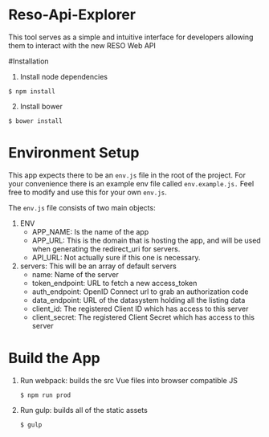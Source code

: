 # Reso-Api-Explorer
This tool serves as a simple and intuitive interface for developers allowing them to interact with the new RESO Web API

#Installation

 1. Install node dependencies
```shell
$ npm install
```
2. Install bower
```shell
$ bower install
```
 
 # Environment Setup
 
 This app expects there to be an `env.js` file in the root of the project.
 For your convenience there is an example env file called `env.example.js.`
 Feel free to modify and use this for your own `env.js`.
 
 The `env.js` file consists of two main objects:
 1. ENV
    * APP_NAME: Is the name of the app
    * APP_URL: This is the domain that is hosting the app, and will be used when generating the redirect_uri for servers.
    * API_URL: Not actually sure if this one is necessary.
 2. servers: This will be an array of default servers
    * name: Name of the server
    * token_endpoint: URL to fetch a new access_token
    * auth_endpoint: OpenID Connect url to grab an authorization code
    * data_endpoint: URL of the datasystem holding all the listing data
    * client_id: The registered Client ID which has access to this server
    * client_secret: The registered Client Secret which has access to this server
 
 # Build the App
 
 1. Run webpack: builds the src Vue files into browser compatible JS
     ```shell
     $ npm run prod
     ```
 2. Run gulp: builds all of the static assets
     ```
     $ gulp
     ```